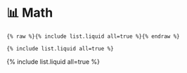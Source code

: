# **:bar_chart: Math**

```
{% raw %}{% include list.liquid all=true %}{% endraw %}

{% include list.liquid all=true %}
```

{% include list.liquid all=true %}
